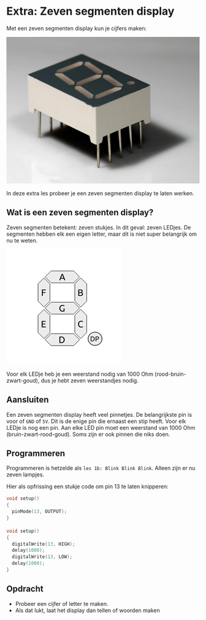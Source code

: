 # Extra: Zeven segmenten display

Met een zeven segmenten display kun je cijfers maken:

![Een zeven segmenten display](zeven_segmenten_display.jpg)

In deze extra les probeer je een zeven segmenten display te laten werken.

## Wat is een zeven segmenten display?

Zeven segmenten betekent: zeven stukjes.
In dit geval: zeven LEDjes. 
De segmenten hebben elk een eigen letter, maar dit is niet
super belangrijk om nu te weten.

![Alle segmenten benoemd](7_segment_display_labeled.png)

Voor elk LEDje heb je een weerstand nodig van 1000 
Ohm (rood-bruin-zwart-goud), dus je hebt zeven weerstandjes nodig.

## Aansluiten 

Een zeven segmenten display heeft veel pinnetjes.
De belangrijkste pin is voor of `GND` of `5V`. 
Dit is de enige pin die ernaast een stip heeft.
Voor elk LEDje is nog een pin. 
Aan elke LED pin moet een weerstand van 1000 Ohm (bruin-zwart-rood-goud). Soms zijn er ook pinnen die niks doen.

## Programmeren

Programmeren is hetzelde als `les 1b: Blink Blink Blink`. 
Alleen zijn er nu zeven lampjes.

Hier als opfrissing een stukje code om pin 13 te laten knipperen:

```c++
void setup()
{
  pinMode(13, OUTPUT);
}

void setup()
{
  digitalWrite(13, HIGH);
  delay(1000);
  digitalWrite(13, LOW);
  delay(1000);
}
```

## Opdracht

 * Probeer een cijfer of letter te maken.
 * Als dat lukt, laat het display dan tellen of woorden maken